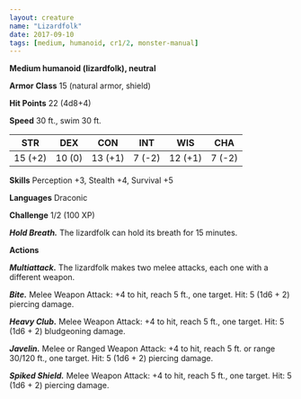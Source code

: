 ```yaml
---
layout: creature
name: "Lizardfolk"
date: 2017-09-10
tags: [medium, humanoid, cr1/2, monster-manual]
---
```


**Medium humanoid (lizardfolk), neutral**

**Armor Class** 15 (natural armor, shield)

**Hit Points** 22 (4d8+4)

**Speed** 30 ft., swim 30 ft.

|   STR   |   DEX   |   CON   |   INT   |   WIS   |   CHA   |
|:-----:|:-----:|:-----:|:-----:|:-----:|:-----:|
| 15 (+2) | 10 (0) | 13 (+1) | 7 (-2) | 12 (+1) | 7 (-2) |

**Skills** Perception +3, Stealth +4, Survival +5

**Languages** Draconic

**Challenge** 1/2 (100 XP)

***Hold Breath.*** The lizardfolk can hold its breath for 15 minutes.

**Actions**

***Multiattack.*** The lizardfolk makes two melee attacks, each one with a different weapon.

***Bite.*** Melee Weapon Attack: +4 to hit, reach 5 ft., one target. Hit: 5 (1d6 + 2) piercing damage.

***Heavy Club.*** Melee Weapon Attack: +4 to hit, reach 5 ft., one target. Hit: 5 (1d6 + 2) bludgeoning damage.

***Javelin.*** Melee or Ranged Weapon Attack: +4 to hit, reach 5 ft. or range 30/120 ft., one target. Hit: 5 (1d6 + 2) piercing damage.

***Spiked Shield.*** Melee Weapon Attack: +4 to hit, reach 5 ft., one target. Hit: 5 (1d6 + 2) piercing damage.

